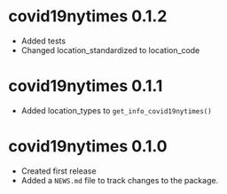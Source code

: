 # covid19nytimes 0.1.2
* Added tests
* Changed location_standardized to location_code

# covid19nytimes 0.1.1
* Added location_types to `get_info_covid19nytimes()`  

# covid19nytimes 0.1.0

* Created first release
* Added a `NEWS.md` file to track changes to the package.
